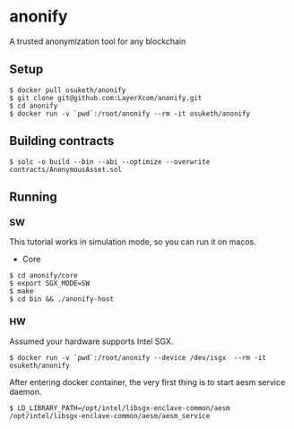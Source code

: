 # anonify
A trusted anonymization tool for any blockchain

## Setup
```
$ docker pull osuketh/anonify
$ git clone git@github.com:LayerXcom/anonify.git
$ cd anonify
$ docker run -v `pwd`:/root/anonify --rm -it osuketh/anonify
```

## Building contracts
```
$ solc -o build --bin --abi --optimize --overwrite contracts/AnonymousAsset.sol
```

## Running

### SW
This tutorial works in simulation mode, so you can run it on macos.

* Core

```
$ cd anonify/core
$ export SGX_MODE=SW
$ make
$ cd bin && ./anonify-host
```

### HW
Assumed your hardware supports Intel SGX.

```
$ docker run -v `pwd`:/root/anonify --device /dev/isgx  --rm -it osuketh/anonify
```

After entering docker container, the very first thing is to start aesm service daemon.

```
$ LD_LIBRARY_PATH=/opt/intel/libsgx-enclave-common/aesm /opt/intel/libsgx-enclave-common/aesm/aesm_service
```
